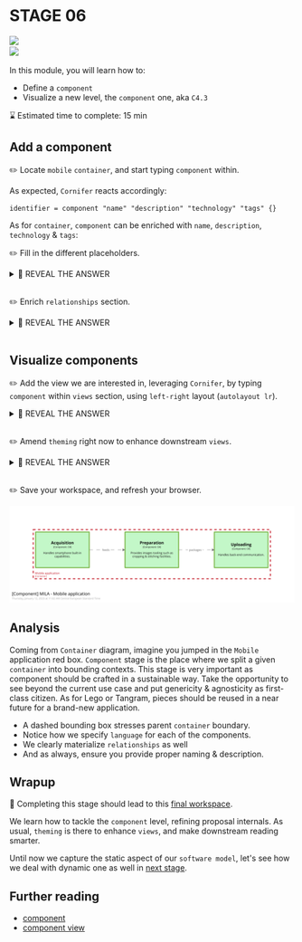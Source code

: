 # STAGE 06

![](https://img.shields.io/badge/model-component-7ab648)  
![](https://img.shields.io/badge/views-component-7ab648)

In this module, you will learn how to:
- Define a `component`
- Visualize a new level, the `component` one, aka `C4.3`

⌛ Estimated time to complete: 15 min

## Add a component

✏️ Locate `mobile` `container`, and start typing `component` within.  

As expected, `Cornifer` reacts accordingly:

```c4u
identifier = component "name" "description" "technology" "tags" {}
```

As for `container`, `component` can be enriched with `name`, `description`, `technology` & `tags`:

✏️ Fill in the different placeholders.

<details><summary>📙 REVEAL THE ANSWER</summary>

```diff
mobile = container "Mobile application" "Provides [...]" "Xamarin" "#mobile" {
+    acquisition = component "Acquisition" "Handles [...]" "C#" "" {
+    }
+    preparation = component "Preparation" "Provides [...]" "C#" "" {
+    }
+    uploading = component "Uploading" "Handles [...]" "C#" "" {
+    }
}
```
</details><br> 

✏️ Enrich `relationships` section.

<details><summary>📙 REVEAL THE ANSWER</summary>

```diff
model {
+    mila.mobile.acquisition -> mila.mobile.preparation "peeds" "" ""
+    mila.mobile.preparation -> mila.mobile.uploading "Packages" "" ""
}
```
</details><br> 

## Visualize components

✏️ Add the view we are interested in, leveraging `Cornifer`, by typing `component` within `views` section, using `left-right` layout (`autolayout lr`).

<details><summary>📙 REVEAL THE ANSWER</summary>

```diff
views {
+    # C4.3
+    component mila.mobile "mila_mobile-4_3" "" {
+        include *
+        autolayout lr
+    }
}
```
</details><br> 

✏️ Amend `theming` right now to enhance downstream `views`.

<details><summary>📙 REVEAL THE ANSWER</summary>

```diff
views {
	styles {
+		element "Component" {
+			background #C3F7C8
+			stroke #7AB648
+			strokeWidth 8
+		}
    }
}
```
</details><br> 

✏️ Save your workspace, and refresh your browser.

![](structurizr-1-mila_mobile-4_3.svg)

## Analysis

Coming from `Container` diagram, imagine you jumped in the `Mobile` application red box. `Component` stage is the place where we split a given `container` into bounding contexts. This stage is very important as component should be crafted in a sustainable way. Take the opportunity to see beyond the current use case and put genericity & agnosticity as first-class citizen. As for Lego or Tangram, pieces should be reused in a near future for a brand-new application. 
- A dashed bounding box stresses parent `container` boundary.
- Notice how we specify `language` for each of the components.
- We clearly materialize `relationships` as well
- And as always, ensure you provide proper naming & description.

## Wrapup

📘 Completing this stage should lead to this [final workspace](./workspace.dsl).  

We learn how to tackle the `component` level, refining proposal internals. As usual, `theming` is there to enhance `views`, and make downstream reading smarter.  

Until now we capture the static aspect of our `software model`, let's see how we deal with dynamic one as well in [next stage](../stage%2007/README.md).

## Further reading

- [component](https://github.com/structurizr/dsl/blob/master/docs/language-reference.md#component)
- [component view](https://github.com/structurizr/dsl/blob/master/docs/language-reference.md#component-view)